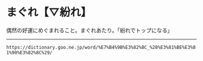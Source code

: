# まぐれ【▽紛れ】

偶然の好運にめぐまれること。まぐれあたり。「紛れでトップになる」

---
`https://dictionary.goo.ne.jp/word/%E7%B4%9B%E3%82%8C_%28%E3%81%BE%E3%81%90%E3%82%8C%29/`